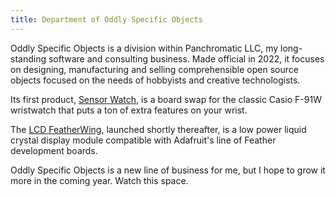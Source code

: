 ```yaml
---
title: Department of Oddly Specific Objects
---
```

Oddly Specific Objects is a division within Panchromatic LLC, my long-standing software and consulting business. Made official in 2022, it focuses on designing, manufacturing and selling comprehensible open source objects focused on the needs of hobbyists and creative technologists.

Its first product, [Sensor Watch](sensorwatch), is a board swap for the classic Casio F-91W wristwatch that puts a ton of extra features on your wrist.

The [LCD FeatherWing](lcdwing), launched shortly thereafter, is a low power liquid crystal display module compatible with Adafruit's line of Feather development boards.

Oddly Specific Objects is a new line of business for me, but I hope to grow it more in the coming year. Watch this space.

